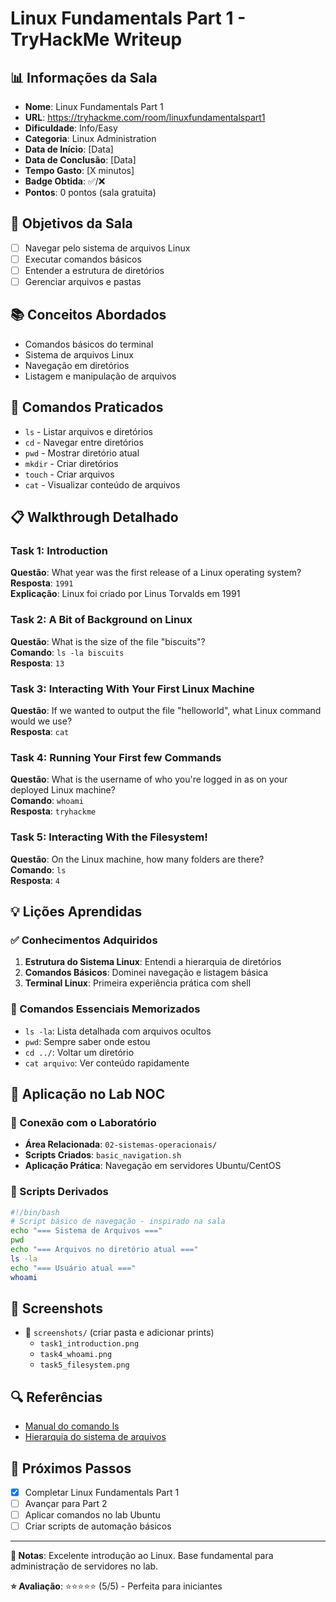 # Linux Fundamentals Part 1 - TryHackMe Writeup

## 📊 Informações da Sala
- **Nome**: Linux Fundamentals Part 1
- **URL**: <https://tryhackme.com/room/linuxfundamentalspart1>
- **Dificuldade**: Info/Easy
- **Categoria**: Linux Administration
- **Data de Início**: [Data]
- **Data de Conclusão**: [Data]
- **Tempo Gasto**: [X minutos]
- **Badge Obtida**: ✅/❌
- **Pontos**: 0 pontos (sala gratuita)

## 🎯 Objetivos da Sala
- [ ] Navegar pelo sistema de arquivos Linux
- [ ] Executar comandos básicos
- [ ] Entender a estrutura de diretórios
- [ ] Gerenciar arquivos e pastas

## 📚 Conceitos Abordados
- Comandos básicos do terminal
- Sistema de arquivos Linux
- Navegação em diretórios
- Listagem e manipulação de arquivos

## 🔧 Comandos Praticados
- `ls` - Listar arquivos e diretórios
- `cd` - Navegar entre diretórios  
- `pwd` - Mostrar diretório atual
- `mkdir` - Criar diretórios
- `touch` - Criar arquivos
- `cat` - Visualizar conteúdo de arquivos

## 📋 Walkthrough Detalhado

### Task 1: Introduction
**Questão**: What year was the first release of a Linux operating system?  
**Resposta**: `1991`  
**Explicação**: Linux foi criado por Linus Torvalds em 1991

### Task 2: A Bit of Background on Linux
**Questão**: What is the size of the file "biscuits"?  
**Comando**: `ls -la biscuits`  
**Resposta**: `13`

### Task 3: Interacting With Your First Linux Machine  
**Questão**: If we wanted to output the file "helloworld", what Linux command would we use?  
**Resposta**: `cat`

### Task 4: Running Your First few Commands
**Questão**: What is the username of who you're logged in as on your deployed Linux machine?  
**Comando**: `whoami`  
**Resposta**: `tryhackme`

### Task 5: Interacting With the Filesystem!
**Questão**: On the Linux machine, how many folders are there?  
**Comando**: `ls`  
**Resposta**: `4`

## 💡 Lições Aprendidas

### ✅ Conhecimentos Adquiridos
1. **Estrutura do Sistema Linux**: Entendi a hierarquia de diretórios
2. **Comandos Básicos**: Dominei navegação e listagem básica
3. **Terminal Linux**: Primeira experiência prática com shell

### 🔧 Comandos Essenciais Memorizados
- `ls -la`: Lista detalhada com arquivos ocultos
- `pwd`: Sempre saber onde estou
- `cd ../`: Voltar um diretório
- `cat arquivo`: Ver conteúdo rapidamente

## 🔗 Aplicação no Lab NOC

### 🎯 Conexão com o Laboratório
- **Área Relacionada**: `02-sistemas-operacionais/`
- **Scripts Criados**: `basic_navigation.sh`
- **Aplicação Prática**: Navegação em servidores Ubuntu/CentOS

### 📝 Scripts Derivados
```bash
#!/bin/bash
# Script básico de navegação - inspirado na sala
echo "=== Sistema de Arquivos ==="
pwd
echo "=== Arquivos no diretório atual ==="
ls -la
echo "=== Usuário atual ==="
whoami
```

## 📸 Screenshots
- 📁 `screenshots/` (criar pasta e adicionar prints)
  - `task1_introduction.png`
  - `task4_whoami.png`
  - `task5_filesystem.png`

## 🔍 Referências
- [Manual do comando ls](https://man7.org/linux/man-pages/man1/ls.1.html)
- [Hierarquia do sistema de arquivos](https://refspecs.linuxfoundation.org/FHS_3.0/fhs/index.html)

## 📅 Próximos Passos
- [x] Completar Linux Fundamentals Part 1
- [ ] Avançar para Part 2
- [ ] Aplicar comandos no lab Ubuntu
- [ ] Criar scripts de automação básicos

---

**📝 Notas**: Excelente introdução ao Linux. Base fundamental para administração de servidores no lab.

**⭐ Avaliação**: ⭐⭐⭐⭐⭐ (5/5) - Perfeita para iniciantes
